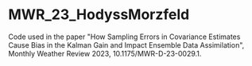 # MWR_23_HodyssMorzfeld
Code used in the paper "How Sampling Errors in Covariance Estimates Cause Bias in the Kalman Gain and Impact Ensemble Data Assimilation", Monthly Weather Review 2023, 10.1175/MWR-D-23-0029.1.
